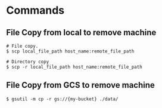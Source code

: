 # Commands

## File Copy from local to remove machine
```
# File copy.
$ scp local_file_path host_name:remote_file_path

# Directory copy
$ scp -r local_file_path host_name:remote_file_path
```

## File Copy from GCS to remove machine
```
$ gsutil -m cp -r gs://{my-bucket} ./data/
```
